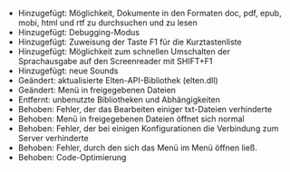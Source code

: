 - Hinzugefügt: Möglichkeit, Dokumente in den Formaten doc, pdf, epub, mobi, html und rtf zu durchsuchen und zu lesen
- Hinzugefügt: Debugging-Modus
- Hinzugefügt: Zuweisung der Taste F1 für die Kurztastenliste
- Hinzugefügt: Möglichkeit zum schnellen Umschalten der Sprachausgabe auf den Screenreader mit SHIFT+F1
- Hinzugefügt: neue Sounds
- Geändert: aktualisierte Elten-API-Bibliothek (elten.dll)
- Geändert: Menü in freigegebenen Dateien
- Entfernt: unbenutzte Bibliotheken und Abhängigkeiten
- Behoben: Fehler, der das Bearbeiten einiger txt-Dateien verhinderte
- Behoben: Menü in freigegebenen Dateien öffnet sich normal
- Behoben: Fehler, der bei einigen Konfigurationen die Verbindung zum Server verhinderte
- Behoben: Fehler, durch den sich das Menü im Menü öffnen ließ.
- Behoben: Code-Optimierung